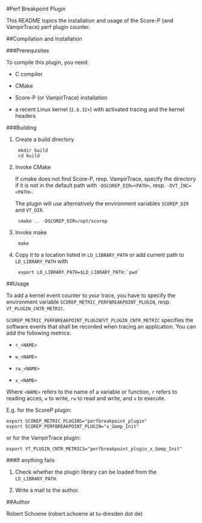 #Perf Breakpoint Plugin

This README topics the installation and usage of the Score-P (and VampirTrace) perf plugin counter.

##Compilation and Installation

###Prerequisites

To compile this plugin, you need:

* C compiler

* CMake

* Score-P (or VampirTrace) installation

* a recent Linux kernel (`2.6.32+`) with activated tracing and the kernel headers

###Building

1. Create a build directory

        mkdir build
        cd build

2. Invoke CMake

    If cmake does not find Score-P, resp. VampirTrace, specify the directory if it is not in the
    default path with `-DSCOREP_DIR=<PATH>`, resp. `-DVT_INC=<PATH>`.

    The plugin will use alternatively the environment variables `SCOREP_DIR` and `VT_DIR`.

        cmake .. -DSCOREP_DIR=/opt/scorep

3. Invoke make

        make

4. Copy it to a location listed in `LD_LIBRARY_PATH` or add current path to `LD_LIBRARY_PATH` with

        export LD_LIBRARY_PATH=$LD_LIBRARY_PATH:`pwd`

##Usage

To add a kernel event counter to your trace, you have to specify the environment variable
`SCOREP_METRIC_PERFBREAKPOINT_PLUGIN`, resp. `VT_PLUGIN_CNTR_METRIC`.

`SCOREP_METRIC_PERFBREAKPOINT_PLUGIN`/`VT_PLUGIN_CNTR_METRIC` specifies the software events that
shall be recorded when tracing an application. You can add the following metrics:

* `r_<NAME>`

* `w_<NAME>`

* `rw_<NAME>`

* `x_<NAME>`

Where `<NAME>` refers to the name of a variable or function, `r` refers to reading acces, `w` to
write, `rw` to read and write, and `x` to execute.

E.g. for the ScoreP plugin:

    export SCOREP_METRIC_PLUGINS="perfbreakpoint_plugin"
    export SCOREP_PERFBREAKPOINT_PLUGIN="x_Gomp_Init"

or for the VampirTrace plugin:

    export VT_PLUGIN_CNTR_METRICS="perfbreakpoint_plugin_x_Gomp_Init"

###If anything fails

1. Check whether the plugin library can be loaded from the `LD_LIBRARY_PATH`.

2. Write a mail to the author.

##Author

Robert Schoene (robert.schoene at tu-dresden dot de)
